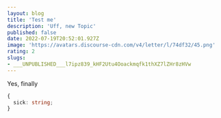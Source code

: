 ```yaml
---
layout: blog
title: 'Test me'
description: 'Uff, new Topic'
published: false
date: 2022-07-19T20:52:01.927Z
image: 'https://avatars.discourse-cdn.com/v4/letter/l/74df32/45.png'
rating: 2
slugs:
- ___UNPUBLISHED___l7ipz839_kHF2Utu4Ooackmqfk1thXZ7lZHr8zHVw
---
```


Yes, finally

```typescript
{
  sick: string;
}
```

